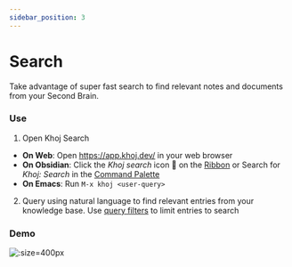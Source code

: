 ```yaml
---
sidebar_position: 3
---
```


# Search

Take advantage of super fast search to find relevant notes and documents from your Second Brain.

### Use
1. Open Khoj Search
  - **On Web**: Open https://app.khoj.dev/ in your web browser
  - **On Obsidian**: Click the *Khoj search* icon 🔎 on the [Ribbon](https://help.obsidian.md/User+interface/Workspace/Ribbon) or Search for *Khoj: Search* in the [Command Palette](https://help.obsidian.md/Plugins/Command+palette)
  - **On Emacs**: Run `M-x khoj <user-query>`
2. Query using natural language to find relevant entries from your knowledge base. Use [query filters](./advanced.md#query-filters) to limit entries to search

### Demo
![](/img/khoj_search_on_web.png ':size=400px')
